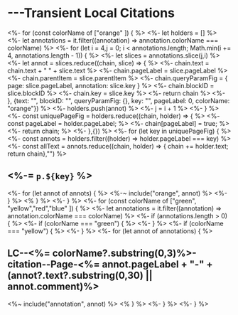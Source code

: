 # ---Transient Local Citations

<%-    for (const colorName of ["orange" ]) { %>
<%-     let holders = [] %>
<%-     let annotations = it.filter((annotation) => annotation.colorName === colorName) %>
<%-      for (let i = 4,j = 0; i < annotations.length; Math.min(i += 4, annotations.length - 1)) { %>
<%-         let slices = annotations.slice(j,i) %>
<%-         let annot = slices.reduce((chain, slice) => { %>
<%-           chain.text = chain.text + " " + slice.text %>
<%-           chain.pageLabel = slice.pageLabel %>
<%-           chain.parentItem = slice.parentItem %>
<%-           chain.queryParamFig = { page: slice.pageLabel, annotation: slice.key } %>
<%-           chain.blockID = slice.blockID %>
<%-           chain.key = slice.key %>
<%-           return chain                %>
<%-         }, {text: "", blockID: "", queryParamFig: {}, key: "", pageLabel: 0, colorName: "orange"}) %>
<%-           holders.push(annot) %>
<%-          j = i + 1 %>
<%-       } %>
<%-       const uniquePageFig = holders.reduce((chain, holder) => { %>
<%-          const pageLabel = holder.pageLabel; %>
<%-          chain[pageLabel] = true; %>
<%-          return chain; %>
<%-       },{}) %>
<%-       for (let key in uniquePageFig) { %>
<%-          const annots = holders.filter((holder) => holder.pageLabel === key)         %>
<%-          const allText = annots.reduce((chain, holder) => { chain += holder.text; return chain},"") %>
## <%-= `p.${key}` %>

<%-           for (let annot of annots) { %>
<%-~            include("orange", annot) %>
<%-           } %>
<%       } %>
<%-     } %>
<%-   for (const colorName of ["green", "yellow","red","blue" ]) { %>
<%-     let annotations = it.filter((annotation) => annotation.colorName === colorName) %>
<%-     if (annotations.length > 0) { %>
<%-       if (colorName === "green") { %>
<%-       } %>
<%-       if (colorName === "yellow") { %>
<%-       } %>
<%-       for (let annot of annotations) { %>
## LC--<%= colorName?.substring(0,3)%>-citation--Page-<%= annot.pageLabel + "-" + (annot?.text?.substring(0,30) || annot.comment)%>

<%~         include("annotation", annot) %>
<%        } %>
<%-     } %>
<%-   } %>
